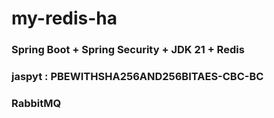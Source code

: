 # my-redis-ha

### Spring Boot + Spring Security + JDK 21 + Redis

### jaspyt : PBEWITHSHA256AND256BITAES-CBC-BC

### RabbitMQ
